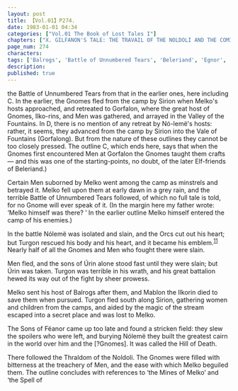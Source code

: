 ```yaml
---
layout: post
title: 【Vol.01】P274.
date: 1983-01-01 04:34
categories: ["Vol.01 The Book of Lost Tales I"]
chapters: ["X. GILFANON'S TALE: THE TRAVAIL OF THE NOLDOLI AND THE COMING OF MANKIND"]
page_num: 274
characters: 
tags: ['Balrogs', 'Battle of Unnumbered Tears', 'Beleriand', 'Egnor', 'Elf-friends', 'Fëanor', 'Finwë Nólemë', 'Sons of Fëanor']
description: 
published: true
---
```


<p style="text-indent: 0;">
the Battle of Unnumbered Tears from that in the earlier ones, here including C. In the earlier, the Gnomes fled from the camp by Sirion when Melko's hosts approached, and retreated to Gorfalon, where the great host of Gnomes, Ilko-rins, and Men was gathered, and arrayed in the Valley of the Fountains. In D, there is no mention of any retreat by Nó-lemë's hosts: rather, it seems, they advanced from the camp by Sirion into the Vale of Fountains (Gorfalong). But from the nature of these outlines they cannot be too closely pressed. The outline C, which ends here, says that when the Gnomes first encountered Men at Gorfalon the Gnomes taught them crafts — and this was one of the starting-points, no doubt, of the later Elf-friends of Beleriand.)
</p>

Certain Men suborned by Melko went among the camp as minstrels and betrayed it. Melko fell upon them at early dawn in a grey rain, and the terrible Battle of Unnumbered Tears followed, of which no full tale is told, for no Gnome will ever speak of it. (In the margin here my father wrote: ‘Melko himself was there? ’ In the earlier outline Melko himself entered the camp of his enemies.)

In the battle Nólemë was isolated and slain, and the Orcs cut out his heart; but Turgon rescued his body and his heart, and it became his emblem.<SUP>[11]({{site.baseurl}}/vol01-p279)</SUP> Nearly half of all the Gnomes and Men who fought there were slain.

Men fled, and the sons of Úrin alone stood fast until they were slain; but Úrin was taken. Turgon was terrible in his wrath, and his great battalion hewed its way out of the fight by sheer prowess.

Melko sent his host of Balrogs after them, and Mablon the Ilkorin died to save them when pursued. Turgon fled south along Sirion, gathering women and children from the camps, and aided by the magic of the stream escaped into a secret place and was lost to Melko.

The Sons of Fëanor came up too late and found a stricken field: they slew the spoilers who were left, and burying Nólemë they built the greatest cairn in the world over him and the [?Gnomes]. It was called the Hill of Death.

There followed the Thraldom of the Noldoli. The Gnomes were filled with bitterness at the treachery of Men, and the ease with which Melko beguiled them. The outline concludes with references to ‘the Mines of Melko’ and ‘the Spell of

